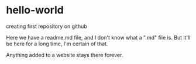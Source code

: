 # hello-world
creating first repository on github

Here we have a readme.md file, and I don't know what a ".md" file is. But 
it'll be here for a long time, I'm certain of that. 

Anything added to a website stays there forever. 
